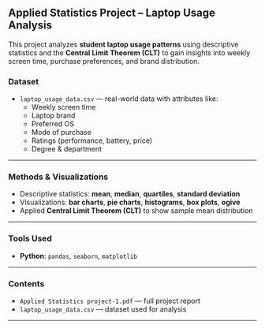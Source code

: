 ##  Applied Statistics Project – Laptop Usage Analysis

This project analyzes **student laptop usage patterns** using descriptive statistics and the **Central Limit Theorem (CLT)** to gain insights into weekly screen time, purchase preferences, and brand distribution.

###  **Dataset**
- `laptop_usage_data.csv` — real-world data  with attributes like:
  - Weekly screen time
  - Laptop brand
  - Preferred OS
  - Mode of purchase
  - Ratings (performance, battery, price)
  - Degree & department

---

###  **Methods & Visualizations**
- Descriptive statistics: **mean**, **median**, **quartiles**, **standard deviation**
- Visualizations: **bar charts**, **pie charts**, **histograms**, **box plots**, **ogive**
- Applied **Central Limit Theorem (CLT)** to show sample mean distribution

---

###  **Tools Used**
- **Python**: `pandas`, `seaborn`, `matplotlib`

---

###  **Contents**
- `Applied Statistics project-1.pdf` — full project report  
- `laptop_usage_data.csv` — dataset used for analysis

---


